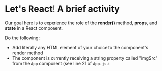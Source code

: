 # Let's React! A brief activity

Our goal here is to experience the role of the **render()** method, **props**, and **state** in a React component.

Do the following:
- Add literally any HTML element of your choice to the component's render method
- The component is currently receiving a string property called "imgSrc" from the `App` 
component (see line 21 of `App.js`.) 